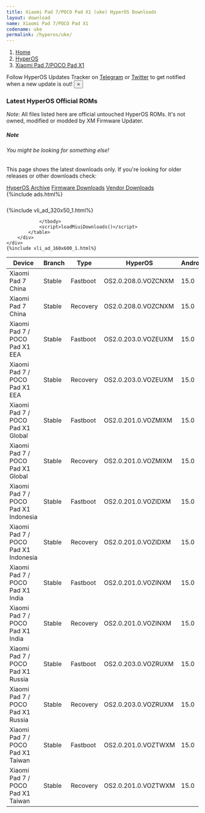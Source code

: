 ```yaml
---
title: Xiaomi Pad 7/POCO Pad X1 (uke) HyperOS Downloads
layout: download
name: Xiaomi Pad 7/POCO Pad X1
codename: uke
permalink: /hyperos/uke/
---
```

<nav aria-label="breadcrumb">
    <ol class="breadcrumb">
        <li class="breadcrumb-item"><a href="/">Home</a></li>
        <li class="breadcrumb-item"><a href="/hyperos/">HyperOS</a></li>
        <li class="breadcrumb-item active" aria-current="page"><a href="/hyperos/uke/">Xiaomi Pad 7/POCO Pad X1</a></li>
    </ol>
</nav>
<div class="alert alert-primary alert-dismissible fade show" role="alert">
    Follow HyperOS Updates Tracker on <a href="https://t.me/MIUIUpdatesTracker" class="alert-link">Telegram</a>
     or <a href="https://twitter.com/MiFwUpdater" class="alert-link">Twitter</a> to get notified when a new update is out!
    <button type="button" class="close" data-dismiss="alert" aria-label="Close">
        <span aria-hidden="true">&times;</span>
    </button>
</div>

### Latest HyperOS Official ROMs
*Note*: All files listed here are official untouched HyperOS ROMs. It's not owned, modified or modded by XM Firmware Updater.
<div class="card">
  <div class="card-body">
    <h5 class="card-title">Note</h5>
    <h6 class="card-subtitle mb-2 text-muted">You might be looking for something else!</h6>
    <p class="card-text">This page shows the latest downloads only.
     If you're looking for older releases or other downloads check:</p>
    <a href="/archive/hyperos/uke/" class="card-link">HyperOS Archive</a>
    <a href="/firmware/uke/" class="card-link">Firmware Downloads</a>
    <a href="/vendor/uke/" class="card-link">Vendor Downloads</a>
  </div>
</div>
{%include ads.html%}
<div class="row justify-content-center">
    <div class="col-10">
        <div class="table-responsive-md" style="margin-top: 25px;">
            {%include vli_ad_320x50_1.html%}
            <table id="miui" class="display dt-responsive nowrap compact table table-striped table-hover table-sm">
                <thead class="thead-dark">
                    <tr>
                        <th data-ref="device">Device</th>
                        <th data-ref="branch">Branch</th>
                        <th data-ref="type">Type</th>
                        <th data-ref="miui">HyperOS</th>
                        <th data-ref="android">Android</th>
                        <th data-ref="size">Size</th>
                        <th data-ref="size">Date</th>
                        <th data-ref="link">Link</th>
                    </tr>
                </thead>
                <tbody>
                <tr><td>Xiaomi Pad 7 China</td><td>Stable</td><td>Fastboot</td><td>OS2.0.208.0.VOZCNXM</td><td>15.0</td><td>9.7 GB</td><td>2025-10-15</td><td><a href="/hyperos/uke/stable/OS2.0.208.0.VOZCNXM/">Download</a></td></tr>
<tr><td>Xiaomi Pad 7 China</td><td>Stable</td><td>Recovery</td><td>OS2.0.208.0.VOZCNXM</td><td>15.0</td><td>8.3 GB</td><td>2025-10-16</td><td><a href="/hyperos/uke/stable/OS2.0.208.0.VOZCNXM/">Download</a></td></tr>
<tr><td>Xiaomi Pad 7 / POCO Pad X1 EEA</td><td>Stable</td><td>Fastboot</td><td>OS2.0.203.0.VOZEUXM</td><td>15.0</td><td>7.4 GB</td><td>2025-09-09</td><td><a href="/hyperos/uke/stable/OS2.0.203.0.VOZEUXM/">Download</a></td></tr>
<tr><td>Xiaomi Pad 7 / POCO Pad X1 EEA</td><td>Stable</td><td>Recovery</td><td>OS2.0.203.0.VOZEUXM</td><td>15.0</td><td>6.3 GB</td><td>2025-09-18</td><td><a href="/hyperos/uke/stable/OS2.0.203.0.VOZEUXM/">Download</a></td></tr>
<tr><td>Xiaomi Pad 7 / POCO Pad X1 Global</td><td>Stable</td><td>Fastboot</td><td>OS2.0.201.0.VOZMIXM</td><td>15.0</td><td>7.9 GB</td><td>2025-09-09</td><td><a href="/hyperos/uke/stable/OS2.0.201.0.VOZMIXM/">Download</a></td></tr>
<tr><td>Xiaomi Pad 7 / POCO Pad X1 Global</td><td>Stable</td><td>Recovery</td><td>OS2.0.201.0.VOZMIXM</td><td>15.0</td><td>6.3 GB</td><td>2025-09-18</td><td><a href="/hyperos/uke/stable/OS2.0.201.0.VOZMIXM/">Download</a></td></tr>
<tr><td>Xiaomi Pad 7 / POCO Pad X1 Indonesia</td><td>Stable</td><td>Fastboot</td><td>OS2.0.201.0.VOZIDXM</td><td>15.0</td><td>7.4 GB</td><td>2025-09-05</td><td><a href="/hyperos/uke/stable/OS2.0.201.0.VOZIDXM/">Download</a></td></tr>
<tr><td>Xiaomi Pad 7 / POCO Pad X1 Indonesia</td><td>Stable</td><td>Recovery</td><td>OS2.0.201.0.VOZIDXM</td><td>15.0</td><td>6.2 GB</td><td>2025-09-12</td><td><a href="/hyperos/uke/stable/OS2.0.201.0.VOZIDXM/">Download</a></td></tr>
<tr><td>Xiaomi Pad 7 / POCO Pad X1 India</td><td>Stable</td><td>Fastboot</td><td>OS2.0.201.0.VOZINXM</td><td>15.0</td><td>6.9 GB</td><td>2025-09-16</td><td><a href="/hyperos/uke/stable/OS2.0.201.0.VOZINXM/">Download</a></td></tr>
<tr><td>Xiaomi Pad 7 / POCO Pad X1 India</td><td>Stable</td><td>Recovery</td><td>OS2.0.201.0.VOZINXM</td><td>15.0</td><td>6.1 GB</td><td>2025-09-22</td><td><a href="/hyperos/uke/stable/OS2.0.201.0.VOZINXM/">Download</a></td></tr>
<tr><td>Xiaomi Pad 7 / POCO Pad X1 Russia</td><td>Stable</td><td>Fastboot</td><td>OS2.0.203.0.VOZRUXM</td><td>15.0</td><td>8.1 GB</td><td>2025-09-15</td><td><a href="/hyperos/uke/stable/OS2.0.203.0.VOZRUXM/">Download</a></td></tr>
<tr><td>Xiaomi Pad 7 / POCO Pad X1 Russia</td><td>Stable</td><td>Recovery</td><td>OS2.0.203.0.VOZRUXM</td><td>15.0</td><td>6.2 GB</td><td>2025-09-18</td><td><a href="/hyperos/uke/stable/OS2.0.203.0.VOZRUXM/">Download</a></td></tr>
<tr><td>Xiaomi Pad 7 / POCO Pad X1 Taiwan</td><td>Stable</td><td>Fastboot</td><td>OS2.0.201.0.VOZTWXM</td><td>15.0</td><td>7.0 GB</td><td>2025-09-16</td><td><a href="/hyperos/uke/stable/OS2.0.201.0.VOZTWXM/">Download</a></td></tr>
<tr><td>Xiaomi Pad 7 / POCO Pad X1 Taiwan</td><td>Stable</td><td>Recovery</td><td>OS2.0.201.0.VOZTWXM</td><td>15.0</td><td>6.1 GB</td><td>2025-09-22</td><td><a href="/hyperos/uke/stable/OS2.0.201.0.VOZTWXM/">Download</a></td></tr>

                </tbody>
                <script>loadMiuiDownloads()</script>
            </table>
        </div>
    </div>
    {%include vli_ad_160x600_1.html%}
</div>
